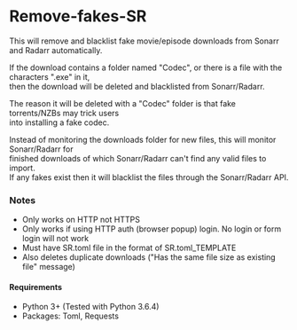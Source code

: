 # Remove-fakes-SR
This will remove and blacklist fake movie/episode downloads from Sonarr and Radarr automatically.

If the download contains a folder named "Codec", or there is a file with the characters ".exe" in it,  
then the download will be deleted and blacklisted from Sonarr/Radarr.

The reason it will be deleted with a "Codec" folder is that fake torrents/NZBs may trick users  
into installing a fake codec.

Instead of monitoring the downloads folder for new files, this will monitor Sonarr/Radarr for  
finished downloads of which Sonarr/Radarr can't find any valid files to import.  
If any fakes exist then it will blacklist the files through the Sonarr/Radarr API.


### Notes
* Only works on HTTP not HTTPS
* Only works if using HTTP auth (browser popup) login. No login or form login will not work
* Must have SR.toml file in the format of SR.toml_TEMPLATE
* Also deletes duplicate downloads ("Has the same file size as existing file" message)


#### Requirements
* Python 3+ (Tested with Python 3.6.4)
* Packages: Toml, Requests